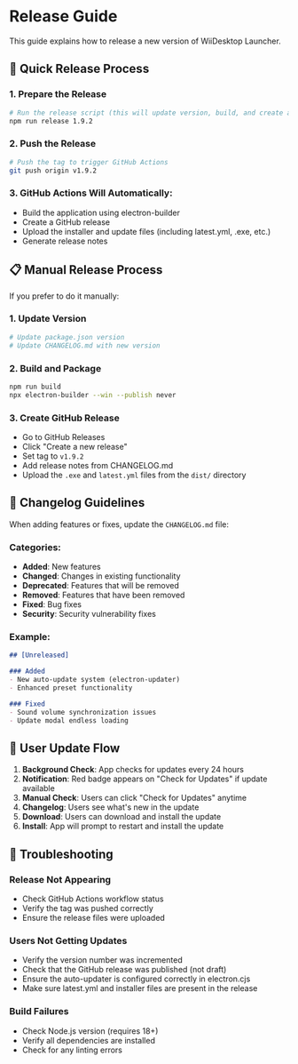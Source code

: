 # Release Guide

This guide explains how to release a new version of WiiDesktop Launcher.

## 🚀 Quick Release Process

### 1. Prepare the Release
```bash
# Run the release script (this will update version, build, and create a tag)
npm run release 1.9.2
```

### 2. Push the Release
```bash
# Push the tag to trigger GitHub Actions
git push origin v1.9.2
```

### 3. GitHub Actions Will Automatically:
- Build the application using electron-builder
- Create a GitHub release
- Upload the installer and update files (including latest.yml, .exe, etc.)
- Generate release notes

## 📋 Manual Release Process

If you prefer to do it manually:

### 1. Update Version
```bash
# Update package.json version
# Update CHANGELOG.md with new version
```

### 2. Build and Package
```bash
npm run build
npx electron-builder --win --publish never
```

### 3. Create GitHub Release
- Go to GitHub Releases
- Click "Create a new release"
- Set tag to `v1.9.2`
- Add release notes from CHANGELOG.md
- Upload the `.exe` and `latest.yml` files from the `dist/` directory

## 📝 Changelog Guidelines

When adding features or fixes, update the `CHANGELOG.md` file:

### Categories:
- **Added**: New features
- **Changed**: Changes in existing functionality
- **Deprecated**: Features that will be removed
- **Removed**: Features that have been removed
- **Fixed**: Bug fixes
- **Security**: Security vulnerability fixes

### Example:
```markdown
## [Unreleased]

### Added
- New auto-update system (electron-updater)
- Enhanced preset functionality

### Fixed
- Sound volume synchronization issues
- Update modal endless loading
```

## 🔄 User Update Flow

1. **Background Check**: App checks for updates every 24 hours
2. **Notification**: Red badge appears on "Check for Updates" if update available
3. **Manual Check**: Users can click "Check for Updates" anytime
4. **Changelog**: Users see what's new in the update
5. **Download**: Users can download and install the update
6. **Install**: App will prompt to restart and install the update

## 🐛 Troubleshooting

### Release Not Appearing
- Check GitHub Actions workflow status
- Verify the tag was pushed correctly
- Ensure the release files were uploaded

### Users Not Getting Updates
- Verify the version number was incremented
- Check that the GitHub release was published (not draft)
- Ensure the auto-updater is configured correctly in electron.cjs
- Make sure latest.yml and installer files are present in the release

### Build Failures
- Check Node.js version (requires 18+)
- Verify all dependencies are installed
- Check for any linting errors 